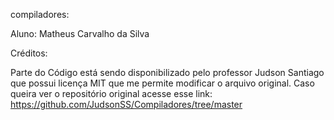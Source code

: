 compiladores:

Aluno: Matheus Carvalho da Silva

Créditos:

Parte do Código está sendo disponibilizado pelo professor Judson Santiago que possui licença MIT que me permite modificar o arquivo original. Caso queira ver o repositório original acesse esse link: https://github.com/JudsonSS/Compiladores/tree/master


